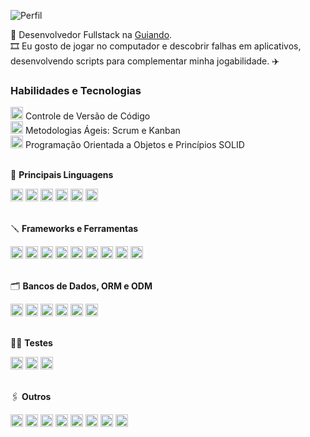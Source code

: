 ![Perfil](https://komarev.com/ghpvc/?username=larissaperinoto&color=955bfb&style=for-the-badge)

<div>

  🎯 Desenvolvedor Fullstack na [Guiando](https://guiando.com.br/).  
  🎞️ Eu gosto de jogar no computador e descobrir falhas em aplicativos, desenvolvendo scripts para complementar minha jogabilidade. ✈️

</div>

### **Habilidades e Tecnologias**
  
<div>
  <div>
    <img src="https://user-images.githubusercontent.com/25181517/117364277-fc4eb280-aebd-11eb-8769-a3583c6a2037.png" width="20px" /> Controle de Versão de Código
  </div>
  <div>
    <img src="https://cdn-icons-png.flaticon.com/512/4727/4727486.png" width="20px" /> Metodologias Ágeis: Scrum e Kanban
  </div>
   <div>
    <img src="https://img.icons8.com/dusk/64/null/curly-brackets.png" width="20px"/> Programação Orientada a Objetos e Princípios SOLID
  </div>
</div>

</br>

📝 **Principais Linguagens**  
<div>
  <img src="https://ziadoua.github.io/m3-Markdown-Badges/badges/C++/c++1.svg" alt="C++" height="20px" />
  <img src="https://ziadoua.github.io/m3-Markdown-Badges/badges/CSharp/csharp2.svg" alt="C#" height="20px" />
  <img src="https://ziadoua.github.io/m3-Markdown-Badges/badges/Typescript/typescript2.svg" alt="TypeScript" height="20px" />
  <img src="https://ziadoua.github.io/m3-Markdown-Badges/badges/Javascript/javascript2.svg" alt="Javascript" height="20px" />
  <img src="https://ziadoua.github.io/m3-Markdown-Badges/badges/NodeJS/nodejs2.svg" alt="NodeJS" height="20px" />
  <img src="https://ziadoua.github.io/m3-Markdown-Badges/badges/Python/python2.svg" alt="Python" height="20px" />
</div>

</br>

🪛 **Frameworks e Ferramentas**
<div>
  <img src="https://ziadoua.github.io/m3-Markdown-Badges/badges/NestJS/nestjs2.svg" alt="NestJS" height="20px" />
  <img src="https://ziadoua.github.io/m3-Markdown-Badges/badges/Express/express2.svg" alt="ExpressJS" height="20px" />
  <img src="https://img.shields.io/badge/adonis%20js-220052?style=for-the-badge&logo=adonisjs&logoColor=white" alt="AdonisJS" height="20px" />
  <img src="https://img.shields.io/badge/Pandas-2C2D72?style=for-the-badge&logo=pandas&logoColor=white" alt="Pandas" height="20px" />
  <img src="https://ziadoua.github.io/m3-Markdown-Badges/badges/Flask/flask2.svg" alt="Flask" height="20px" />
  <img src="https://ziadoua.github.io/m3-Markdown-Badges/badges/Django/django2.svg" alt="Django" height="20px" />
  <img src="https://ziadoua.github.io/m3-Markdown-Badges/badges/Angular/angular2.svg" alt="Angular" height="20px" />
  <img src="https://ziadoua.github.io/m3-Markdown-Badges/badges/NextJS/nextjs2.svg" alt="NextJS" height="20px" />
  <img src="https://ziadoua.github.io/m3-Markdown-Badges/badges/Docker/docker2.svg" alt="Docker" height="20px" />
</div>

</br>

🗂 **Bancos de Dados, ORM e ODM** 
<div>
  <img src="https://ziadoua.github.io/m3-Markdown-Badges/badges/PostgreSQL/postgresql2.svg" alt="Postgres" height="20px" />
  <img src="https://ziadoua.github.io/m3-Markdown-Badges/badges/MySQL/mysql2.svg" alt="MySQL" height="20px" />
  <img src="https://ziadoua.github.io/m3-Markdown-Badges/badges/MongoDB/mongodb2.svg" alt="MongoDB" height="20px" />
  <img src="https://ziadoua.github.io/m3-Markdown-Badges/badges/Supabase/supabase2.svg" alt="Supabase" height="20px" />
  <img src="https://ziadoua.github.io/m3-Markdown-Badges/badges/Sequelize/sequelize2.svg" alt="Sequelize" height="20px" />
  <img src="https://ziadoua.github.io/m3-Markdown-Badges/badges/TypeORM/typeorm2.svg" alt="TypeORM" height="20px" />
</div>

</br>

📏📐 **Testes**
<div>
  <img src="https://ziadoua.github.io/m3-Markdown-Badges/badges/Jest/jest2.svg" alt="Jest" height="20px" />
  <img src="https://img.shields.io/badge/Mocha-8D6748?style=for-the-badge&logo=Mocha&logoColor=white" alt="Mocha" height="20px" />
  <img src="https://img.shields.io/badge/chai-A30701?style=for-the-badge&logo=chai&logoColor=white" alt="Chai" height="20px" />
</div>

</br>

🖇 **Outros**
<div>
  <img src="https://ziadoua.github.io/m3-Markdown-Badges/badges/HTML/html2.svg" alt="HTML" height="20px" />
  <img src="https://ziadoua.github.io/m3-Markdown-Badges/badges/CSS/css2.svg" alt="CSS3" height="20px" />
  <img src="https://ziadoua.github.io/m3-Markdown-Badges/badges/React/react3.svg" alt="React" height="20px" />
  <img src="https://ziadoua.github.io/m3-Markdown-Badges/badges/TailwindCSS/tailwindcss3.svg" alt="TailwindCSS" height="20px" />
  <img src="https://ziadoua.github.io/m3-Markdown-Badges/badges/JWT/jwt2.svg" alt="JWT" height="20px" />
  <img src="https://img.shields.io/badge/Swagger-85EA2D.svg?style=for-the-badge&logo=Swagger&logoColor=black" alt="Swagger" height="20px" />
  <img src="https://ziadoua.github.io/m3-Markdown-Badges/badges/Git/git2.svg" alt="Git" height="20px" />
  <img src="https://ziadoua.github.io/m3-Markdown-Badges/badges/Redux/redux3.svg" alt="Redux" height="20px" />
</div>

</br>
